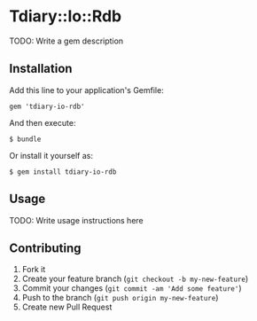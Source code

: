 # Tdiary::Io::Rdb

TODO: Write a gem description

## Installation

Add this line to your application's Gemfile:

    gem 'tdiary-io-rdb'

And then execute:

    $ bundle

Or install it yourself as:

    $ gem install tdiary-io-rdb

## Usage

TODO: Write usage instructions here

## Contributing

1. Fork it
2. Create your feature branch (`git checkout -b my-new-feature`)
3. Commit your changes (`git commit -am 'Add some feature'`)
4. Push to the branch (`git push origin my-new-feature`)
5. Create new Pull Request
